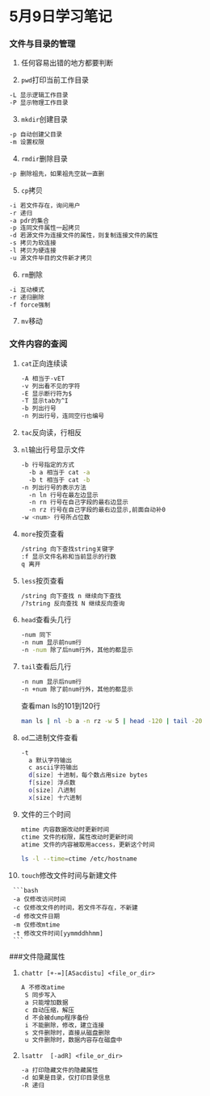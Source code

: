 # 5月9日学习笔记

### 文件与目录的管理

   1. 任何容易出错的地方都要判断

   2. `pwd`打印当前工作目录

   ```bash
   -L 显示逻辑工作目录
   -P 显示物理工作目录
   ```

   3. `mkdir`创建目录

   ```bash
   -p 自动创建父目录
   -m 设置权限
   ```

   4. `rmdir`删除目录

   ```bash
   -p 删除祖先，如果祖先空就一直删
   ```

   5. `cp`拷贝

   ```bash
   -i 若文件存在，询问用户
   -r 递归
   -a pdr的集合
   -p 连同文件属性一起拷贝
   -d 若源文件为连接文件的属性，则复制连接文件的属性
   -s 拷贝为软连接
   -l 拷贝为硬连接
   -u 源文件毕目的文件新才拷贝
   ```

   6. `rm`删除

   ```bash
   -i 互动模式
   -r 递归删除
   -f force强制
   ```

   7. `mv`移动

### 文件内容的查阅

   1. `cat`正向连续读

      ```bash
      -A 相当于-vET
      -v 列出看不见的字符
      -E 显示断行符为$
      -T 显示tab为^I
      -b 列出行号
      -n 列出行号，连同空行也编号
      ```

   2. `tac`反向读，行相反

   3. `nl`输出行号显示文件

      ```bash
      -b 行号指定的方式
      	-b a 相当于 cat -a
      	-b t 相当于 cat -b
      -n 列出行号的表示方法
      	-n ln 行号在最左边显示
      	-n rn 行号在自己字段的最右边显示
      	-n rz 行号在自己字段的最右边显示,前面自动补0
      -w <num> 行号所占位数
      ```

   4. `more`按页查看

      ```bash
      /string 向下查找string关键字
      :f 显示文件名称和当前显示的行数
      q 离开
      ```

   5. `less`按页查看

      ```bash
      /string 向下查找 n 继续向下查找
      /?string 反向查找 N 继续反向查询
      ```

   6. `head`查看头几行

      ```bash
      -num 同下
      -n num 显示前num行
      -n -num 除了后num行外，其他的都显示
      ```

   7. `tail`查看后几行

      ```bash
      -n num 显示后num行
      -n +num 除了前num行外，其他的都显示
      ```

      查看man ls的101到120行

      ```bash
      man ls | nl -b a -n rz -w 5 | head -120 | tail -20
      ```

   8. `od`二进制文件查看

      ```bash
      -t 
      	a 默认字符输出
      	c ascii字符输出
      	d[size] 十进制，每个数占用size bytes
      	f[size] 浮点数
      	o[size] 八进制
      	x[size] 十六进制
      ```

   9. 文件的三个时间

      ```bash
      mtime 内容数据改动时更新时间
      ctime 文件的权限，属性改动时更新时间
      atime 文件的内容被取用access，更新这个时间
      ```

      ```bash
      ls -l --time=ctime /etc/hostname
      ```

   10. `touch`修改文件时间与新建文件

     ```bash
     -a 仅修改访问时间
     -c 仅修改文件的时间，若文件不存在，不新建
     -d 修改文件日期
     -m 仅修改mtime
     -t 修改文件时间[yymmddhhmm]
     ```

###文件隐藏属性

1. `chattr [+-=][ASacdistu] <file_or_dir>`

   ```bash
   A 不修改atime
    S 同步写入
    a 只能增加数据
    c 自动压缩，解压
    d 不会被dump程序备份
    i 不能删除，修改，建立连接
    s 文件删除时，直接从磁盘删除
    u 文件删除时，数据内容存在磁盘中
   ```

2. `lsattr  [-adR] <file_or_dir>`

   ```bash
   -a 打印隐藏文件的隐藏属性
   -d 如果是目录，仅打印目录信息
   -R 递归
   ```

   